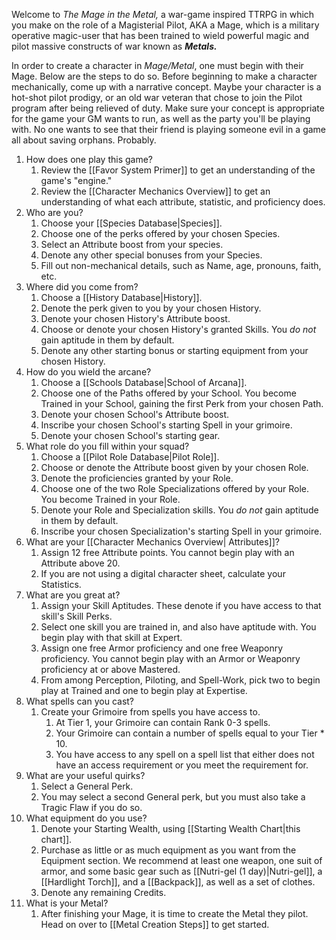 Welcome to *The Mage in the Metal,* a war-game inspired TTRPG in which you make on the role of a Magisterial Pilot, AKA a Mage, which is a military operative magic-user that has been trained to wield powerful magic and pilot massive constructs of war known as ***Metals.*** 

In order to create a character in *Mage/Metal*, one must begin with their Mage. Below are the steps to do so. Before beginning to make a character mechanically, come up with a narrative concept. Maybe your character is a hot-shot pilot prodigy, or an old war veteran that chose to join the Pilot program after being relieved of duty. Make sure your concept is appropriate for the game your GM wants to run, as well as the party you'll be playing with. No one wants to see that their friend is playing someone evil in a game all about saving orphans. Probably.

1. How does one play this game?
	1. Review the [[Favor System Primer]] to get an understanding of the game's "engine."
	2. Review the [[Character Mechanics Overview]] to get an understanding of what each attribute, statistic, and proficiency does. 
2. Who are you?
	1. Choose your [[Species Database\|Species]]. 
	2. Choose one of the perks offered by your chosen Species.
	3. Select an Attribute boost from your species. 
	4. Denote any other special bonuses from your Species.
	5. Fill out non-mechanical details, such as Name, age, pronouns, faith, etc.
3. Where did you come from?
	1. Choose a [[History Database\|History]].
	2. Denote the perk given to you by your chosen History.
	3. Denote your chosen History's Attribute boost.
	4. Choose or denote your chosen History's granted Skills. You *do not* gain aptitude in them by default.
	5. Denote any other starting bonus or starting equipment from your chosen History.
4. How do you wield the arcane?
	1. Choose a [[Schools Database\|School of Arcana]].
	2. Choose one of the Paths offered by your School. You become Trained in your School, gaining the first Perk from your chosen Path.
	3. Denote your chosen School's Attribute boost.
	4. Inscribe your chosen School's starting Spell in your grimoire.
	5. Denote your chosen School's starting gear.
5. What role do you fill within your squad?
	1. Choose a [[Pilot Role Database\|Pilot Role]].
	2. Choose or denote the Attribute boost given by your chosen Role.
	3. Denote the proficiencies granted by your Role.
	4. Choose one of the two Role Specializations offered by your Role. You become Trained in your Role.
	5. Denote your Role and Specialization skills. You *do not* gain aptitude in them by default.
	6. Inscribe your chosen Specialization's starting Spell in your grimoire.
6. What are your [[Character Mechanics Overview\| Attributes]]?
	1. Assign 12 free Attribute points. You cannot begin play with an Attribute above 20.
	2. If you are not using a digital character sheet, calculate your Statistics.
7. What are you great at? 
	1. Assign your Skill Aptitudes. These denote if you have access to that skill's Skill Perks. 
	2. Select one skill you are trained in, and also have aptitude with. You begin play with that skill at Expert. 
	3. Assign one free Armor proficiency and one free Weaponry proficiency. You cannot begin play with an Armor or Weaponry proficiency at or above Mastered.
	4. From among Perception, Piloting, and Spell-Work, pick two to begin play at Trained and one to begin play at Expertise.
8. What spells can you cast?
	1. Create your Grimoire from spells you have access to.
		1. At Tier 1, your Grimoire can contain Rank 0-3 spells.
		2. Your Grimoire can contain a number of spells equal to your Tier * 10.
		3. You have access to any spell on a spell list that either does not have an access requirement or you meet the requirement for.
9. What are your useful quirks? 
	1. Select a General Perk. 
	2. You may select a second General perk, but you must also take a Tragic Flaw if you do so.
10. What equipment do you use?
	1. Denote your Starting Wealth, using [[Starting Wealth Chart\|this chart]].
	2. Purchase as little or as much equipment as you want from the Equipment section. We recommend at least one weapon, one suit of armor, and some basic gear such as [[Nutri-gel (1 day)\|Nutri-gel]], a [[Hardlight Torch]], and a [[Backpack]], as well as a set of clothes. 
	3. Denote any remaining Credits. 
11. What is your Metal?
	1. After finishing your Mage, it is time to create the Metal they pilot. Head on over to [[Metal Creation Steps]] to get started.


